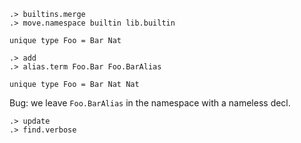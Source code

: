 ```ucm:hide
.> builtins.merge
.> move.namespace builtin lib.builtin
```

```unison
unique type Foo = Bar Nat
```

```ucm
.> add
.> alias.term Foo.Bar Foo.BarAlias
```

```unison
unique type Foo = Bar Nat Nat
```

Bug: we leave `Foo.BarAlias` in the namespace with a nameless decl.

```ucm
.> update
.> find.verbose
```
